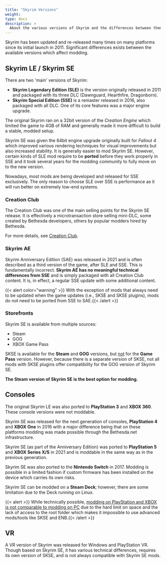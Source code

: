 ```yaml
---
title: "Skyrim Versions"
weight:
type: docs
description: >
  About the various versions of Skyrim and the differences between them.
---
```


Skyrim has been updated and re-released many times on many platforms since its initial launch in 2011. Significant differences exists between the available versions which affect modding.

## Skyrim LE / Skyrim SE

There are two 'main' versions of Skyrim:

- **Skyrim Legendary Edition (SLE)** is the version originally released in 2011 and packaged with its three DLC (Dawnguard, Hearthfire, Dragonborn).
- **Skyrim Special Edition (SSE)** is a remaster released in 2016, also packaged with all DLC. One of its core features was a major engine upgrade.

The original Skyrim ran on a 32bit version of the *Creation Engine* which limited the game to 4GB of RAM and generally made it more difficult to build a stable, modded setup.

Skyrim SE was given the 64bit engine upgrade originally built for *Fallout 4* which improved various rendering techniques for visual improvements but also increased stability. It is generally easier to mod Skyrim SE. However, certain kinds of SLE mod require to be **ported** before they work properly in SSE and it took several years for the modding community to fully move on to the new version.

Nowadays, most mods are being developed and released for SSE exclusively. The only reason to choose SLE over SSE is performance as it will run better on extremely low-end systems.

### Creation Club

The Creation Club was one of the main selling points for the Skyrim SE release. It is effectively a microtransaction store selling mini-DLC, some created by Bethesda developers, others by popular modders hired by Bethesda.

For more details, see [Creation Club](/bg/knowledge-base/creation-club/).

### Skyrim AE

Skyrim Anniversary Edition (SAE) was released in 2021 and is often described as a third version of the game, after SLE and SSE. This is fundamentally incorrect. **Skyrim AE has no meaningful technical differences from SSE** and is simply packaged with all Creation Club content. It is, in effect, a regular SSE update with some additional content.

{{< alert color="warning" >}} With the exception of mods that always need to be updated when the game updates (i.e., SKSE and SKSE plugins), mods do not need to be ported from SSE to SAE.{{< /alert >}}

### Storefronts

Skyrim SE is available from multiple sources:

- Steam
- GOG
- XBOX Game Pass

SKSE is available for the **Steam** and **GOG** versions, but <u>not</u> for the **Game Pass** version. However, because there is a separate version of SKSE, not all mods with SKSE plugins offer compatibility for the GOG version of Skyrim SE.

**The Steam version of Skyrim SE is the best option for modding.**

## Consoles

The original Skyrim LE was also ported to **PlayStation 3** and **XBOX 360**. These console versions were not moddable.

Skyrim SE was released for the next generation of consoles, **PlayStation 4** and **XBOX One** in 2016 with a major difference being that on these platforms modding was made possible through the Bethesda.net infrastructure.

Skyrim SE (as part of the Anniversary Edition) was ported to **PlayStation 5** and **XBOX Series X/S** in 2021 and is moddable in the same way as in the previous generation.

Skyrim SE was also ported to the **Nintendo Switch** in 2017. Modding is possible in a limited fashion if custom firmware has been installed on the device which carries its own risks.

Skyrim SE can be modded on a **Steam Deck**; however, there are some limitation due to the Deck running on Linux.

{{< alert >}} While technically possible, <u>modding on PlayStation and XBOX is not comparable to modding on PC</u> due to the hard limit on space and the lack of access to the root folder which makes it impossible to use advanced mods/tools like SKSE and ENB.{{< /alert >}}

## VR

A VR version of Skyrim was released for Windows and PlayStation VR. Though based on Skyrim SE, it has various technical differences, requires its own version of SKSE, and is not always compatible with Skyrim SE mods.